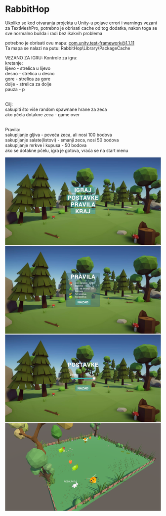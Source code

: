 # RabbitHop

Ukoliko se kod otvaranja projekta u Unity-u pojave errori i warnings vezani za TextMeshPro,
potrebno je obrisati cache od tog dodatka, nakon toga se sve normalno builda i radi bez ikakvih problema

potrebno je obrisati ovu mapu: com.unity.test-framework@1.1.11<br/>
Ta mapa se nalazi na putu: RabbitHop\Library\PackageCache

VEZANO ZA IGRU:
Kontrole za igru:<br/>
kretanje: <br/>
	lijevo - strelica u lijevo<br/>
	desno - strelica u desno<br/>
	gore - strelica za gore<br/>
	dolje - strelica za dolje<br/>
pauza - p<br/><br/>

Cilj:<br/>
	sakupiti što više random spawnane hrane za zeca<br/>
	ako pčela dotakne zeca - game over<br/><br/>

Pravila: <br/>
	sakupljanje gljiva - poveća zeca, ali nosi 100 bodova<br/>
	sakupljanje salate(listovi) - smanji zeca, nosi 50 bodova<br/>
	sakupljanje mrkve i kupusa - 50 bodova<br/>
	ako se dotakne pčelu, igra je gotova, vraća se na start menu


<img src="images/1.png" alt="201228-rabbithop-menu">
<img src="images/2.png" alt="201228-rabbithop-pravila">
<img src="images/3.png" alt="201228-rabbithop-postavke">
<img src="images/4.png" alt="201228-rabbithop-game">
